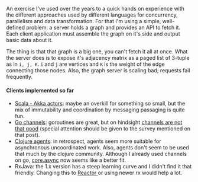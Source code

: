 An exercise I've used over the years to a quick hands on experience with the different approaches used by different languages for concurrency, parallelism and data transformation. For that I'm using a simple, well-defined problem: a server holds a graph and provides an API to fetch it. Each client application must assemble the graph on it's side and output basic data about it.

The thing is that that graph is a big one, you can't fetch it all at once. What the server does is to expose it's adjacency matrix as a paged list of 3-tuple as in `i, j, K`. `i` and `j` are vertices and `K` is the weight of the edge connecting those nodes. Also, the graph server is scaling bad; requests fail frequently.

#### Clients implemented so far

* [Scala - Akka actors](https://doc.akka.io/docs/akka/current/actors.html): maybe an overkill for something so small, but the mix of immutability and coordination by messaging passaging is quite fun.
* [Go channels](https://gobyexample.com/channels): goroutines are great, but on hindsight [channels are not that good](https://www.jtolio.com/2016/03/go-channels-are-bad-and-you-should-feel-bad/) (special attention should be given to the survey mentioned on that post).
* [Clojure agents](https://clojure.org/reference/agents): in retrospect, agents seem more suitable for asynchronous uncoordinated work. Also, agents don't seem to be used that much by the clojure community. Although I already used channels on go, [core.async](https://clojure.org/news/2013/06/28/clojure-clore-async-channels) now seems like a better fit.
* RxJava: the 1.x version has a steep learning curve and I didn't find it that friendly. Changing this to [Reactor ](https://doc.akka.io/docs/akka/current/actors.html) or using newer rx would help a lot.
